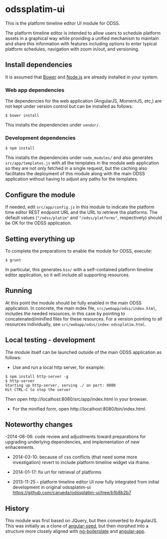 odssplatim-ui
=============

This is the platform timeline editor UI module for ODSS.

The platform timeline editor is intended to allow users to schedule platform
assets in a graphical way while providing a unified mechanism to maintain and
share this information with features including options to enter typical
platform schedules, navigation with zoom in/out, and versioning.


## Install dependencies ##

It is assumed that [Bower](http://bower.io/) and [Node.js](http://nodejs.org/)
are already installed in your system.

### Web app dependencies ###

The dependencies for the web application (AngularJS, MomentJS, etc,) are not
kept under version control but can be installed as follows:

```shell
$ bower install
```
This installs the dependencies under `vendor/`.

### Development dependencies ###

```shell
$ npm install
```
This installs the dependencies under `node_modules/` and also generates
`src/app/templates.js` with all the templates in the module web application
so they are not only fetched in a single request, but the caching also facilitates
the deployment of this module along with the main ODSS application without
having to adjust any paths for the templates.

## Configure the module ##

If needed, edit `src/app/config.js` in this module to indicate the platform
time editor REST endpoint URL and the URL to retrieve the platforms.
The default values (`"/odss/platim"` and `"/odss/platforms"`, respectively)
should be OK for the ODSS application.

## Setting everything up ##

To complete the preparations to enable the module for ODSS, execute:
```shell
$ grunt
```
In particular, this generates `bin/` with a self-contained platform timeline
editor application, so it will include all supporting resources.


## Running ##

At this point the module should be fully enabled in the main ODSS application.
In concrete, the main index file, `src/webapp/odss/index.html`, includes the
needed resources, in this case by pointing to concatenated/minified files for
these resources. For a version pointing to all resources individually,
see `src/webapp/odss/index-odssplatim.html`.

## Local testing - development ##

The module itself can be launched outside of the main ODSS application as
follows:

- Use and run a local http server, for example:
```shell
$ npm install http-server -g
$ http-server
Starting up http-server, serving ./ on port: 8080
Hit CTRL-C to stop the server
```
Then open http://localhost:8080/src/app/index.html in your browser.

- For the minified form, open http://localhost:8080/bin/index.html.


## Noteworthy changes ##

-2014-08-06: code review and adjustments toward preparations for upgrading
underlying dependencies, and implementation of new enhacements.

- 2014-03-10: because of css conflicts (that need some more investigation) revert to include
platform timeline widget via iframe.

- 2014-01-17: fix url for retrieval of platforms

- 2013-11-25 - platform timeline editor UI now fully integrated from initial development
  in original odssplatim-ui https://github.com/carueda/odssplatim-ui/tree/b1b8b2b7


## History ##

This module was first based on JQuery, but then converted to AngularJS.
This was initially as a clone of
[angular-seed](https://github.com/angular/angular-seed),
but then morphed into a structure more closely aligned with
[ng-boilerplate](https://github.com/ngbp/ng-boilerplate/) and
[angular-app](https://github.com/angular-app/angular-app/tree/master/client).
